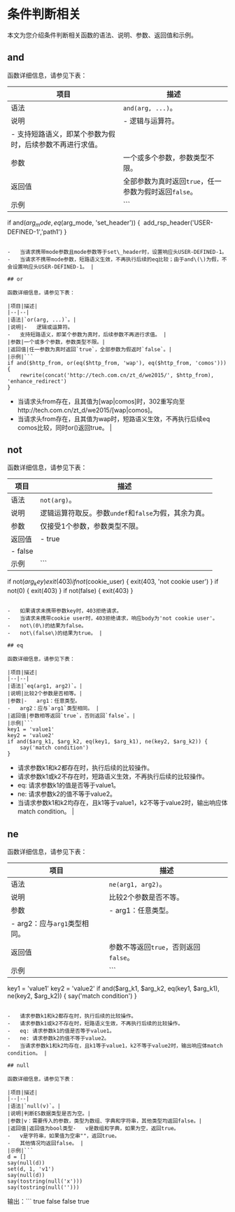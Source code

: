 # 条件判断相关

本文为您介绍条件判断相关函数的语法、说明、参数、返回值和示例。

## and

函数详细信息，请参见下表：

|项目|描述|
|--|--|
|语法|`and(arg, ...)`。|
|说明|-   逻辑与运算符。
-   支持短路语义，即某个参数为假时，后续参数不再进行求值。 |
|参数|一个或多个参数，参数类型不限。|
|返回值|全部参数为真时返回`true`，任一参数为假时返回`false`。|
|示例|```
if and($arg_mode, eq($arg_mode, 'set_header')) {
    add_rsp_header('USER-DEFINED-1','path1')
}
```

-   当请求携带mode参数且mode参数等于set\_header时，设置响应头USER-DEFINED-1。
-   当请求不携带mode参数，短路语义生效，不再执行后续的eq比较；由于and\(\)为假，不会设置响应头USER-DEFINED-1。 |

## or

函数详细信息，请参见下表：

|项目|描述|
|--|--|
|语法|`or(arg, ...)`。|
|说明|-   逻辑或运算符。
-   支持短路语义，即某个参数为真时，后续参数不再进行求值。 |
|参数|一个或多个参数，参数类型不限。|
|返回值|任一参数为真时返回`true`，全部参数为假返时`false`。|
|示例|```
if and($http_from, or(eq($http_from, 'wap'), eq($http_from, 'comos'))) {
    rewrite(concat('http://tech.com.cn/zt_d/we2015/', $http_from), 'enhance_redirect')
}
```

-   当请求头from存在，且其值为\[wap\|comos\]时，302重写向至http://tech.com.cn/zt\_d/we2015/\[wap\|comos\]。
-   当请求头from存在，且其值为wap时，短路语义生效，不再执行后续eq comos比较，同时or\(\)返回true。 |

## not

函数详细信息，请参见下表：

|项目|描述|
|--|--|
|语法|`not(arg)`。|
|说明|逻辑运算符取反。参数`undef`和`false`为假，其余为真。|
|参数|仅接受1个参数，参数类型不限。|
|返回值|-   true
-   false |
|示例|```
if not($arg_key) {
    exit(403)
}
if not($cookie_user) {
    exit(403, 'not cookie user')
}
if not(0) {
    exit(403)
}
if not(false) {
    exit(403)
}
```

-   如果请求未携带参数key时，403拒绝请求。
-   当请求未携带cookie user时，403拒绝请求，响应body为'not cookie user'。
-   not\(0\)的结果为false。
-   not\(false\)的结果为true。 |

## eq

函数详细信息，请参见下表：

|项目|描述|
|--|--|
|语法|`eq(arg1, arg2)`。|
|说明|比较2个参数是否相等。|
|参数|-   arg1：任意类型。
-   arg2：应与`arg1`类型相同。 |
|返回值|参数相等返回`true`，否则返回`false`。|
|示例|```
key1 = 'value1'
key2 = 'value2'
if and($arg_k1, $arg_k2, eq(key1, $arg_k1), ne(key2, $arg_k2)) {
    say('match condition')
}
```

-   请求参数k1和k2都存在时，执行后续的比较操作。
-   请求参数k1或k2不存在时，短路语义生效，不再执行后续的比较操作。
-   eq: 请求参数k1的值是否等于value1。
-   ne: 请求参数k2的值不等于value2。
-   当请求参数k1和k2均存在，且k1等于value1，k2不等于value2时，输出响应体match condition。 |

## ne

函数详细信息，请参见下表：

|项目|描述|
|--|--|
|语法|`ne(arg1, arg2)`。|
|说明|比较2个参数是否不等。|
|参数|-   arg1：任意类型。
-   arg2：应与`arg1`类型相同。 |
|返回值|参数不等返回`true`，否则返回`false`。|
|示例|```
key1 = 'value1'
key2 = 'value2'
if and($arg_k1, $arg_k2, eq(key1, $arg_k1), ne(key2, $arg_k2)) {
    say('match condition')
}
```

-   请求参数k1和k2都存在时，执行后续的比较操作。
-   请求参数k1或k2不存在时，短路语义生效，不再执行后续的比较操作。
-   eq: 请求参数k1的值是否等于value1。
-   ne: 请求参数k2的值不等于value2。
-   当请求参数k1和k2均存在，且k1等于value1，k2不等于value2时，输出响应体match condition。 |

## null

函数详细信息，请参见下表：

|项目|描述|
|--|--|
|语法|`null(v)`。|
|说明|判断ES数据类型是否为空。|
|参数|v：需要传入的参数，类型为数组、字典和字符串，其他类型均返回false。|
|返回值|返回值为bool类型-   v是数组和字典，如果为空，返回true。
-   v是字符串，如果值为空串""，返回true。
-   其他情况均返回false。 |
|示例|```
d = []
say(null(d))
set(d, 1, 'v1')
say(null(d))
say(tostring(null('x')))
say(tostring(null('')))
```

输出：```
true
false
false
true
``` |

